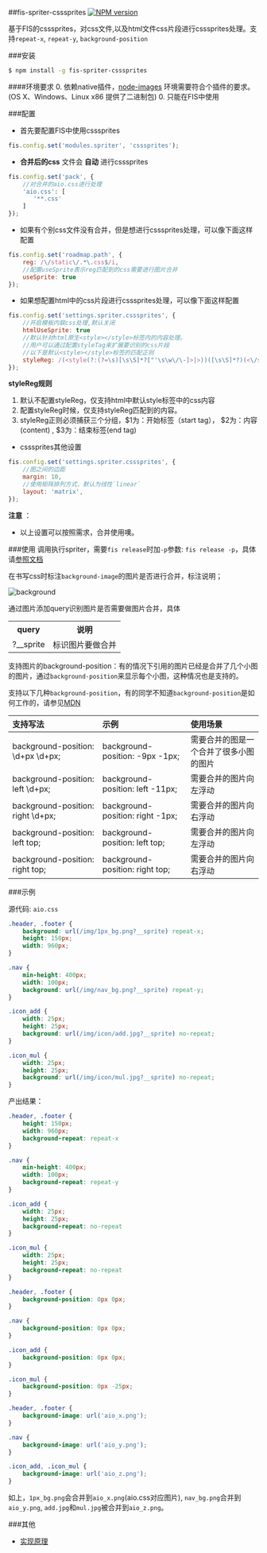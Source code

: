 ##fis-spriter-csssprites
[![NPM version](https://badge.fury.io/js/fis-spriter-csssprites.png)](http://badge.fury.io/js/fis-spriter-csssprites)

基于FIS的csssprites，对css文件,以及html文件css片段进行csssprites处理。支持`repeat-x`, `repeat-y`, `background-position`

###安装

```bash
$ npm install -g fis-spriter-csssprites
```

####环境要求
0. 依赖native插件，[node-images](https://github.com/xiangshouding/node-images) 环境需要符合个插件的要求。(OS X、Windows、Linux x86 提供了二进制包)
0. 只能在FIS中使用

###配置

* 首先要配置FIS中使用csssprites
```javascript
fis.config.set('modules.spriter', 'csssprites');
```
* **合并后的css** 文件会 **自动** 进行csssprites

```javascript
fis.config.set('pack', {
    //对合并的aio.css进行处理
    'aio.css': [
       '**.css'
    ]
});
```
* 如果有个别css文件没有合并，但是想进行csssprites处理，可以像下面这样配置

```javascript
fis.config.set('roadmap.path', {
    reg: /\/static\/.*\.css$/i,
    //配置useSprite表示reg匹配到的css需要进行图片合并
    useSprite: true
});
```
* 如果想配置html中的css片段进行csssprites处理，可以像下面这样配置

```javascript
fis.config.set('settings.spriter.csssprites', {
    //开启模板内联css处理,默认关闭
    htmlUseSprite: true
    //默认针对html原生<style></style>标签内的内容处理。
    //用户可以通过配置styleTag来扩展要识别的css片段
    //以下是默认<style></style>标签的匹配正则
    styleReg: /(<style(?:(?=\s)[\s\S]*?["'\s\w\/\-]>|>))([\s\S]*?)(<\/style\s*>|$)/ig
});
```

**styleReg规则**
1. 默认不配置styleReg，仅支持html中默认style标签中的css内容
2. 配置styleReg时候，仅支持styleReg匹配到的内容。
3. styleReg正则必须捕获三个分组，$1为：开始标签（start tag）， $2为：内容(content) , $3为：结束标签(end tag)

* csssprites其他设置

```javascript
fis.config.set('settings.spriter.csssprites', {
    //图之间的边距
    margin: 10,
    //使用矩阵排列方式，默认为线性`linear`
    layout: 'matrix',
});
```

**注意** ：
* 以上设置可以按照需求，合并使用噢。

###使用
调用执行spriter，需要`fis release`时加`-p`参数: `fis release -p`，具体请[参照文档](https://github.com/fis-dev/fis/wiki/%E9%85%8D%E7%BD%AEAPI#modulesspriter)

在书写css时标注`background-image`的图片是否进行合并，标注说明；

![background](https://raw.github.com/xiangshouding/fis-spriter-csssprites/master/doc/image/background.png)

通过图片添加query识别图片是否需要做图片合并，具体

<table>
    <tr>
        <th>query</th>
        <th>说明</th>
    </tr>
    <tr>
        <td>?__sprite</td>
        <td>标识图片要做合并</td>
    </tr>
</table>

支持图片的background-position：有的情况下引用的图片已经是合并了几个小图的图片，通过`background-position`来显示每个小图，这种情况也是支持的。

支持以下几种`background-position`，有的同学不知道`background-position`是如何工作的，请参见[MDN](https://developer.mozilla.org/zh-CN/docs/Web/CSS/background-position)

|支持写法|示例|使用场景|
|:------|:----|:--------|
|background-position: \d+px \d+px;|background-position: -9px -1px;|需要合并的图是一个合并了很多小图的图片|
|background-position: left  \d+px;|background-position: left -11px;|需要合并的图片向左浮动|
|background-position: right \d+px;|background-position: right -1px;|需要合并的图片向右浮动|
|background-position: left top;|background-position: left top;|需要合并的图片向左浮动|
|background-position: right top;|background-position: right top;|需要合并的图片向右浮动

###示例

源代码: `aio.css`

```css
.header, .footer {
    background: url(/img/1px_bg.png?__sprite) repeat-x;
    height: 150px;
    width: 960px;
}

.nav {
    min-height: 400px;
    width: 100px;
    background: url(/img/nav_bg.png?__sprite) repeat-y;
}

.icon_add {
    width: 25px;
    height: 25px;
    background: url(/img/icon/add.jpg?__sprite) no-repeat;
}

.icon_mul {
    width: 25px;
    height: 25px;
    background: url(/img/icon/mul.jpg?__sprite) no-repeat;
}
```
产出结果：

```css
.header, .footer {
    height: 150px;
    width: 960px;
    background-repeat: repeat-x
}

.nav {
    min-height: 400px;
    width: 100px;
    background-repeat: repeat-y
}

.icon_add {
    width: 25px;
    height: 25px;
    background-repeat: no-repeat
}

.icon_mul {
    width: 25px;
    height: 25px;
    background-repeat: no-repeat
}

.header, .footer {
    background-position: 0px 0px;
}

.nav {
    background-position: 0px 0px;
}

.icon_add {
    background-position: 0px 0px;
}

.icon_mul {
    background-position: 0px -25px;
}

.header, .footer {
    background-image: url('aio_x.png');
}

.nav {
    background-image: url('aio_y.png');
}

.icon_add, .icon_mul {
    background-image: url('aio_z.png');
}

```

如上，`1px_bg.png`会合并到`aio_x.png`(aio.css对应图片), `nav_bg.png`合并到`aio_y.png`, `add.jpg`和`mul.jpg`被合并到`aio_z.png`。

###其他
* [实现原理](https://github.com/xiangshouding/fis-spriter-csssprites/wiki/CssSprites%E5%AE%9E%E7%8E%B0%E5%8E%9F%E7%90%86)
